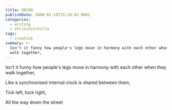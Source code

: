 ```yaml
---
title: OOCON
publishDate: 2008-01-10T15:28:45.000Z
categories:
  - writing
  - chrischinchilla
tags:
  - creative
summary: >-
  Isn't it funny how people's legs move in harmony with each other when they
  walk together,
---
```


Isn't it funny how people's legs move in harmony with each other when they walk together,

Like a synchronised internal clock is shared between them,

Tick left, tock right,

All the way down the street
